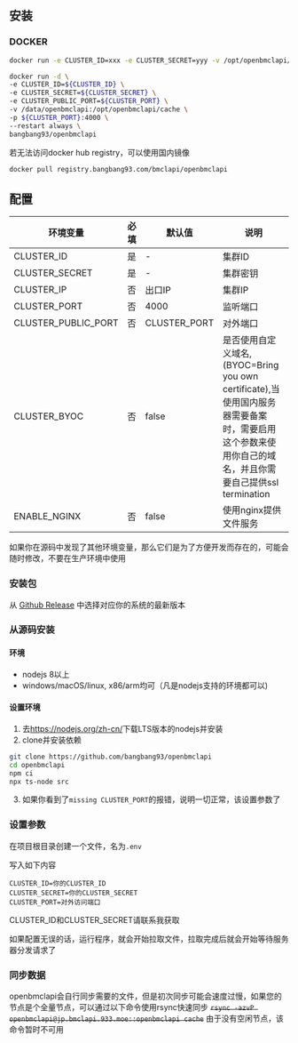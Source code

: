 安装
---
### DOCKER
```bash
docker run -e CLUSTER_ID=xxx -e CLUSTER_SECRET=yyy -v /opt/openbmclapi/cache -p 4000:4000 bangbang93/openbmclapi
```
```bash
docker run -d \
-e CLUSTER_ID=${CLUSTER_ID} \
-e CLUSTER_SECRET=${CLUSTER_SECRET} \
-e CLUSTER_PUBLIC_PORT=${CLUSTER_PORT} \
-v /data/openbmclapi:/opt/openbmclapi/cache \
-p ${CLUSTER_PORT}:4000 \
--restart always \
bangbang93/openbmclapi
```
若无法访问docker hub registry，可以使用国内镜像
```bash
docker pull registry.bangbang93.com/bmclapi/openbmclapi
```

## 配置
| 环境变量                | 必填 | 默认值          | 说明                                                                                                  |
|---------------------|----|--------------|-----------------------------------------------------------------------------------------------------|
| CLUSTER_ID          | 是  | -            | 集群ID                                                                                                |
| CLUSTER_SECRET      | 是  | -            | 集群密钥                                                                                                |
| CLUSTER_IP          | 否  | 出口IP         | 集群IP                                                                                                |
| CLUSTER_PORT        | 否  | 4000         | 监听端口                                                                                                |
| CLUSTER_PUBLIC_PORT | 否  | CLUSTER_PORT | 对外端口                                                                                                |
| CLUSTER_BYOC        | 否  | false        | 是否使用自定义域名,(BYOC=Bring you own certificate),当使用国内服务器需要备案时，需要启用这个参数来使用你自己的域名，并且你需要自己提供ssl termination |
| ENABLE_NGINX        | 否  | false        | 使用nginx提供文件服务                                                                                       |

如果你在源码中发现了其他环境变量，那么它们是为了方便开发而存在的，可能会随时修改，不要在生产环境中使用


### 安装包
 从 [Github Release](https://github.com/bangbang93/openbmclapi/releases) 中选择对应你的系统的最新版本
 
### 从源码安装
#### 环境
 - nodejs 8以上
 - windows/macOS/linux, x86/arm均可（凡是nodejs支持的环境都可以)
#### 设置环境
 1. 去<https://nodejs.org/zh-cn/>下载LTS版本的nodejs并安装
 2. clone并安装依赖
```bash
git clone https://github.com/bangbang93/openbmclapi
cd openbmclapi
npm ci
npx ts-node src
```
 3. 如果你看到了`missing CLUSTER_PORT`的报错，说明一切正常，该设置参数了


### 设置参数
在项目根目录创建一个文件，名为`.env`

写入如下内容
```
CLUSTER_ID=你的CLUSTER_ID
CLUSTER_SECRET=你的CLUSTER_SECRET
CLUSTER_PORT=对外访问端口
```
CLUSTER_ID和CLUSTER_SECRET请联系我获取

如果配置无误的话，运行程序，就会开始拉取文件，拉取完成后就会开始等待服务器分发请求了

### 同步数据
openbmclapi会自行同步需要的文件，但是初次同步可能会速度过慢，如果您的节点是个全量节点，可以通过以下命令使用rsync快速同步
~~`rsync -azvP openbmclapi@jp.bmclapi.933.moe::openbmclapi cache`~~ 由于没有空闲节点，该命令暂时不可用
